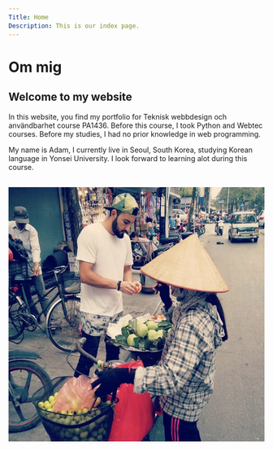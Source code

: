 ```yaml
---
Title: Home
Description: This is our index page.
---
```


Om mig
==========================
## Welcome to my website

In this website, you find my portfolio for Teknisk webbdesign och användbarhet course PA1436. Before this course, I took Python and Webtec courses. Before my studies, I had no prior knowledge in web programming.


My name is Adam, I currently live in Seoul, South Korea, studying Korean language in Yonsei University. I look forward to learning alot during this course.

<br>
<img src="assets/img/vietcon.webp" alt="" width="700" height="500" justify-content="center">
<br>